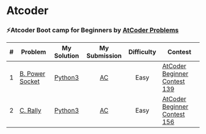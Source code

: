 Atcoder
========

### ⚡️Atcoder Boot camp for Beginners by [AtCoder Problems](https://kenkoooo.com/atcoder/#/training)

| # | Problem | My Solution | My Submission | Difficulty | Contest |
|---| ----- | :--------: | :----------: |  :----------: |  ---------- |
|1|[B. Power Socket](https://atcoder.jp/contests/abc139/tasks/abc139_b)|[Python3](https://github.com/ika9810/Atcoder/blob/main/Boot%20camp%20for%20Beginners/Easy%20100/B.%20Power%20Socket.py)|[AC](https://atcoder.jp/contests/abc139/submissions/38970416)|Easy|[AtCoder Beginner Contest 139](https://atcoder.jp/contests/abc139)|
|2|[C. Rally](https://atcoder.jp/contests/abc156/tasks/abc156_c)| [Python3](https://github.com/ika9810/Atcoder/blob/main/Boot%20camp%20for%20Beginners/Easy%20100/C.%20Rally.py)|[AC](https://atcoder.jp/contests/abc156/submissions/38978009)|Easy|[AtCoder Beginner Contest 156](https://atcoder.jp/contests/abc156)|